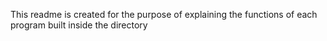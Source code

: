 This readme is created for the purpose of explaining the functions of each program built inside the directory

